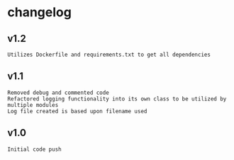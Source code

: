 # changelog
## v1.2
	Utilizes Dockerfile and requirements.txt to get all dependencies
## v1.1
	Removed debug and commented code
	Refactored logging functionality into its own class to be utilized by multiple modules
	Log file created is based upon filename used
## v1.0
	Initial code push